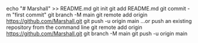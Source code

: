 echo "# Marshall" >> README.md
git init
git add README.md
git commit -m "first commit"
git branch -M main
git remote add origin https://github.com/Marshall.git
git push -u origin main
…or push an existing repository from the command line
git remote add origin https://github.com/Marshall.git
git branch -M main
git push -u origin main
